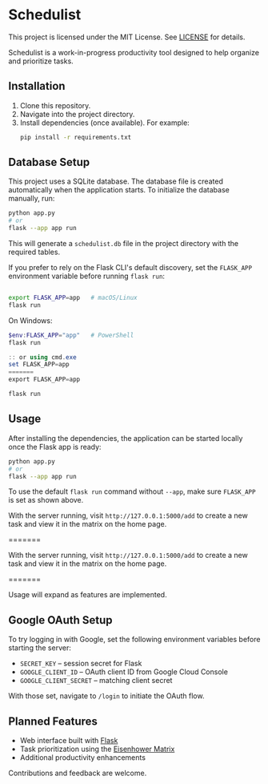 # Schedulist

This project is licensed under the MIT License. See [LICENSE](LICENSE) for details.

Schedulist is a work-in-progress productivity tool designed to help organize and prioritize tasks.

## Installation

1. Clone this repository.
2. Navigate into the project directory.
3. Install dependencies (once available). For example:
   ```bash
   pip install -r requirements.txt
   ```

## Database Setup

This project uses a SQLite database. The database file is created
automatically when the application starts. To initialize the database
manually, run:

```bash
python app.py
# or
flask --app app run
```

This will generate a `schedulist.db` file in the project directory with the
required tables.

If you prefer to rely on the Flask CLI's default discovery, set the
`FLASK_APP` environment variable before running `flask run`:

```bash

export FLASK_APP=app   # macOS/Linux
flask run
```

On Windows:

```powershell
$env:FLASK_APP="app"   # PowerShell
flask run

:: or using cmd.exe
set FLASK_APP=app
=======
export FLASK_APP=app

flask run
```

## Usage

After installing the dependencies, the application can be started locally once the Flask app is ready:

```bash
python app.py
# or
flask --app app run
```

To use the default `flask run` command without `--app`, make sure
`FLASK_APP` is set as shown above.


With the server running, visit `http://127.0.0.1:5000/add` to create a new
task and view it in the matrix on the home page.

=======

With the server running, visit `http://127.0.0.1:5000/add` to create a new
task and view it in the matrix on the home page.

=======


Usage will expand as features are implemented.

## Google OAuth Setup

To try logging in with Google, set the following environment variables before
starting the server:

- `SECRET_KEY` – session secret for Flask
- `GOOGLE_CLIENT_ID` – OAuth client ID from Google Cloud Console
- `GOOGLE_CLIENT_SECRET` – matching client secret

With those set, navigate to `/login` to initiate the OAuth flow.

## Planned Features

- Web interface built with [Flask](https://flask.palletsprojects.com/)
- Task prioritization using the [Eisenhower Matrix](https://en.wikipedia.org/wiki/Time_management#The_Eisenhower_Method)
- Additional productivity enhancements

Contributions and feedback are welcome.
